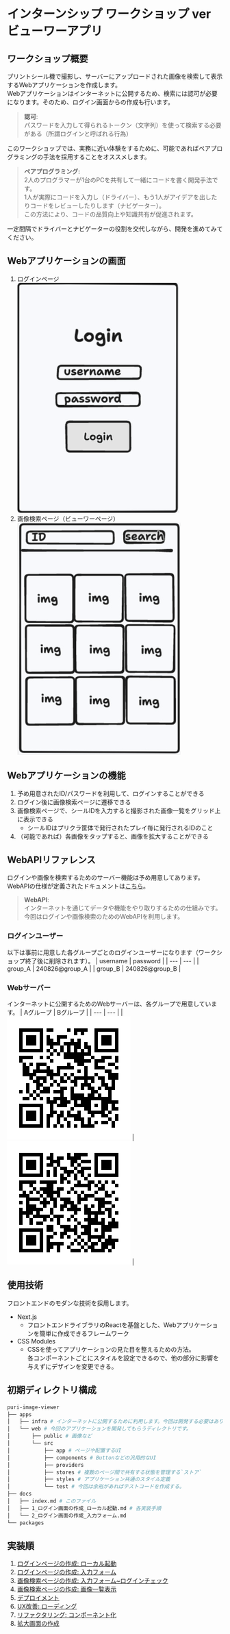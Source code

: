 # インターンシップ ワークショップ ver ビューワーアプリ

## ワークショップ概要
プリントシール機で撮影し、サーバーにアップロードされた画像を検索して表示するWebアプリケーションを作成します。  
Webアプリケーションはインターネットに公開するため、検索には認可が必要になります。そのため、ログイン画面からの作成も行います。 

>**認可**:  
> パスワードを入力して得られるトークン（文字列）を使って検索する必要がある（所謂ログインと呼ばれる行為）

このワークショップでは、実務に近い体験をするために、可能であればペアプログラミングの手法を採用することをオススメします。  
>**ペアプログラミング:**  
>2人のプログラマーが1台のPCを共有して一緒にコードを書く開発手法です。  
>1人が実際にコードを入力し（ドライバー）、もう1人がアイデアを出したりコードをレビューしたりします（ナビゲーター）。  
>この方法により、コードの品質向上や知識共有が促進されます。

一定間隔でドライバーとナビゲーターの役割を交代しながら、開発を進めてみてください。  

## Webアプリケーションの画面
1. ログインページ  
    ![Login](./img/Login.png)
2. 画像検索ページ（ビューワーページ）  
    ![ImageViewer](./img/ImageViewer.png)

## Webアプリケーションの機能
1. 予め用意されたID/パスワードを利用して、ログインすることができる
2. ログイン後に画像検索ページに遷移できる
3. 画像検索ページで、シールIDを入力すると撮影された画像一覧をグリッド上に表示できる
   * シールIDはプリクラ筐体で発行されたプレイ毎に発行されるIDのこと
4. （可能であれば）各画像をタップすると、画像を拡大することができる


## WebAPIリファレンス
ログインや画像を検索するためのサーバー機能は予め用意してあります。  
WebAPIの仕様が定義されたドキュメントは[こちら](https://puri-bu-joint-internship-api-docs.s3.ap-northeast-1.amazonaws.com/index.html)。

> **WebAPI**:  
> インターネットを通じてデータや機能をやり取りするための仕組みです。  
> 今回はログインや画像検索のためのWebAPIを利用します。

### ログインユーザー
以下は事前に用意した各グループごとのログインユーザーになります（ワークショップ終了後に削除されます）。
| username | password |
| --- | --- |
| group_A | 240826@group_A |
| group_B | 240826@group_B |

### Webサーバー
インターネットに公開するためのWebサーバーは、各グループで用意しています。 
| Aグループ | Bグループ |
| --- | --- |
| ![QR](./img/QR_A.png) | ![QR](./img/QR_B.png) |

## 使用技術
フロントエンドのモダンな技術を採用します。
- Next.js
  - フロントエンドライブラリのReactを基盤とした、Webアプリケーションを簡単に作成できるフレームワーク
- CSS Modules
  - CSSを使ってアプリケーションの見た目を整えるための方法。  
    各コンポーネントごとにスタイルを設定できるので、他の部分に影響を与えずにデザインを変更できる。

## 初期ディレクトリ構成
```sh
puri-image-viewer
├── apps
│   ├── infra # インターネットに公開するために利用します。今回は開発する必要はありません。
│   └── web # 今回のアプリケーションを開発してもらうディレクトリです。
│       ├── public # 画像など
│       └── src
│           ├── app # ページや配置するUI
│           ├── components # Buttonなどの汎用的なUI
│           ├── providers
│           ├── stores # 複数のページ間で共有する状態を管理する`ストア`
│           ├── styles # アプリケーション共通のスタイル定義
│           └── test # 今回は余裕があればテストコードを作成する。
├── docs
│   ├── index.md # このファイル
│   ├── 1_ログイン画面の作成_ローカル起動.md # 各実装手順
│   └── 2_ログイン画面の作成_入力フォーム.md
└── packages
```

## 実装順
1. [ログインページの作成: ローカル起動](./1_ログインページの作成_ローカル起動.md)
2. [ログインページの作成: 入力フォーム](./2_ログインページの作成_入力フォーム.md)
3. [画像検索ページの作成: 入力フォーム~ログインチェック](./3_画像検索ページの作成_入力フォーム_ログインチェック.md)
4. [画像検索ページの作成: 画像一覧表示](./4_画像検索ページの作成_画像一覧表示.md)
5. [デプロイメント](./5_デプロイメント.md)
6. [UX改善: ローディング](./6_UX改善_ローディング.md)
7. [リファクタリング: コンポーネント化](./7_リファクタリング_コンポーネント化.md)
8. [拡大画面の作成](./8_拡大画面の作成.md)
